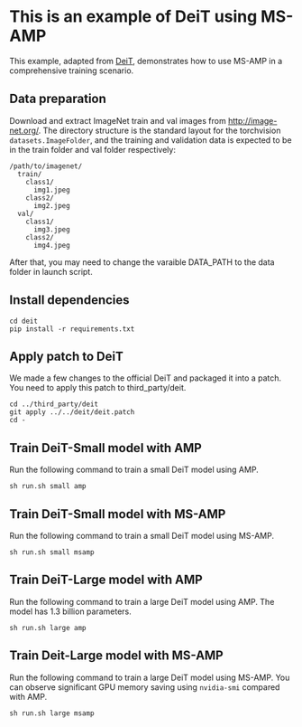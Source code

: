 # This is an example of DeiT using MS-AMP
This example, adapted from [DeiT](https://github.com/facebookresearch/deit), demonstrates how to use MS-AMP in a comprehensive training scenario.

## Data preparation
Download and extract ImageNet train and val images from http://image-net.org/. The directory structure is the standard layout for the torchvision `datasets.ImageFolder`, and the training and validation data is expected to be in the train folder and val folder respectively:
```
/path/to/imagenet/
  train/
    class1/
      img1.jpeg
    class2/
      img2.jpeg
  val/
    class1/
      img3.jpeg
    class2/
      img4.jpeg
```
After that, you may need to change the varaible DATA_PATH to the data folder in launch script.

## Install dependencies
```
cd deit
pip install -r requirements.txt
```

## Apply patch to DeiT
We made a few changes to the official DeiT and packaged it into a patch. You need to apply this patch to third_party/deit.
```
cd ../third_party/deit
git apply ../../deit/deit.patch
cd -
```

## Train DeiT-Small model with AMP
Run the following command to train a small DeiT model using AMP.
```
sh run.sh small amp
```

## Train DeiT-Small model with MS-AMP
Run the following command to train a small DeiT model using MS-AMP.
```
sh run.sh small msamp
```

## Train DeiT-Large model with AMP
Run the following command to train a large DeiT model using AMP. The model has 1.3 billion parameters.
```
sh run.sh large amp
```
## Train Deit-Large model with MS-AMP
Run the following command to train a large DeiT model using MS-AMP. You can observe significant GPU memory saving using `nvidia-smi` compared with AMP.
```
sh run.sh large msamp
```
